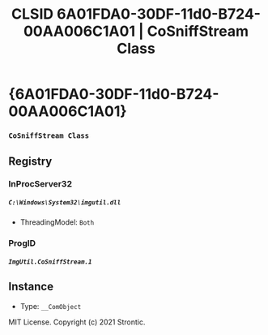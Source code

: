 ﻿---
title: "CLSID 6A01FDA0-30DF-11d0-B724-00AA006C1A01 | CoSniffStream Class"
excerpt: What is COM-Object CLSID 6A01FDA0-30DF-11d0-B724-00AA006C1A01?
---

# {6A01FDA0-30DF-11d0-B724-00AA006C1A01}

### `CoSniffStream Class`

## Registry


### InProcServer32

##### `C:\Windows\System32\imgutil.dll`
* ThreadingModel: `Both`

### ProgID

##### `ImgUtil.CoSniffStream.1`

## Instance

* Type: `__ComObject`

MIT License. Copyright (c) 2021 Strontic.


